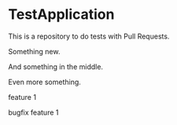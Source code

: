 # TestApplication

This is a repository to do tests with Pull Requests.

Something new.

And something in the middle.

Even more something.

feature 1

bugfix feature 1